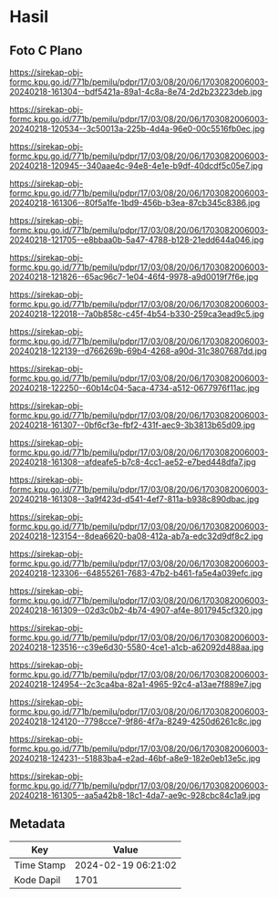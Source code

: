 # Hasil

## Foto C Plano

https://sirekap-obj-formc.kpu.go.id/771b/pemilu/pdpr/17/03/08/20/06/1703082006003-20240218-161304--bdf5421a-89a1-4c8a-8e74-2d2b23223deb.jpg

https://sirekap-obj-formc.kpu.go.id/771b/pemilu/pdpr/17/03/08/20/06/1703082006003-20240218-120534--3c50013a-225b-4d4a-96e0-00c5516fb0ec.jpg

https://sirekap-obj-formc.kpu.go.id/771b/pemilu/pdpr/17/03/08/20/06/1703082006003-20240218-120945--340aae4c-94e8-4e1e-b9df-40dcdf5c05e7.jpg

https://sirekap-obj-formc.kpu.go.id/771b/pemilu/pdpr/17/03/08/20/06/1703082006003-20240218-161306--80f5a1fe-1bd9-456b-b3ea-87cb345c8386.jpg

https://sirekap-obj-formc.kpu.go.id/771b/pemilu/pdpr/17/03/08/20/06/1703082006003-20240218-121705--e8bbaa0b-5a47-4788-b128-21edd644a046.jpg

https://sirekap-obj-formc.kpu.go.id/771b/pemilu/pdpr/17/03/08/20/06/1703082006003-20240218-121826--65ac96c7-1e04-46f4-9978-a9d0019f7f6e.jpg

https://sirekap-obj-formc.kpu.go.id/771b/pemilu/pdpr/17/03/08/20/06/1703082006003-20240218-122018--7a0b858c-c45f-4b54-b330-259ca3ead9c5.jpg

https://sirekap-obj-formc.kpu.go.id/771b/pemilu/pdpr/17/03/08/20/06/1703082006003-20240218-122139--d766269b-69b4-4268-a90d-31c3807687dd.jpg

https://sirekap-obj-formc.kpu.go.id/771b/pemilu/pdpr/17/03/08/20/06/1703082006003-20240218-122250--60b14c04-5aca-4734-a512-0677976f11ac.jpg

https://sirekap-obj-formc.kpu.go.id/771b/pemilu/pdpr/17/03/08/20/06/1703082006003-20240218-161307--0bf6cf3e-fbf2-431f-aec9-3b3813b65d09.jpg

https://sirekap-obj-formc.kpu.go.id/771b/pemilu/pdpr/17/03/08/20/06/1703082006003-20240218-161308--afdeafe5-b7c8-4cc1-ae52-e7bed448dfa7.jpg

https://sirekap-obj-formc.kpu.go.id/771b/pemilu/pdpr/17/03/08/20/06/1703082006003-20240218-161308--3a9f423d-d541-4ef7-811a-b938c890dbac.jpg

https://sirekap-obj-formc.kpu.go.id/771b/pemilu/pdpr/17/03/08/20/06/1703082006003-20240218-123154--8dea6620-ba08-412a-ab7a-edc32d9df8c2.jpg

https://sirekap-obj-formc.kpu.go.id/771b/pemilu/pdpr/17/03/08/20/06/1703082006003-20240218-123306--64855261-7683-47b2-b461-fa5e4a039efc.jpg

https://sirekap-obj-formc.kpu.go.id/771b/pemilu/pdpr/17/03/08/20/06/1703082006003-20240218-161309--02d3c0b2-4b74-4907-af4e-8017945cf320.jpg

https://sirekap-obj-formc.kpu.go.id/771b/pemilu/pdpr/17/03/08/20/06/1703082006003-20240218-123516--c39e6d30-5580-4ce1-a1cb-a62092d488aa.jpg

https://sirekap-obj-formc.kpu.go.id/771b/pemilu/pdpr/17/03/08/20/06/1703082006003-20240218-124954--2c3ca4ba-82a1-4965-92c4-a13ae7f889e7.jpg

https://sirekap-obj-formc.kpu.go.id/771b/pemilu/pdpr/17/03/08/20/06/1703082006003-20240218-124120--7798cce7-9f86-4f7a-8249-4250d6261c8c.jpg

https://sirekap-obj-formc.kpu.go.id/771b/pemilu/pdpr/17/03/08/20/06/1703082006003-20240218-124231--51883ba4-e2ad-46bf-a8e9-182e0eb13e5c.jpg

https://sirekap-obj-formc.kpu.go.id/771b/pemilu/pdpr/17/03/08/20/06/1703082006003-20240218-161305--aa5a42b8-18c1-4da7-ae9c-928cbc84c1a9.jpg


## Metadata

| Key        | Value               |
| ---------- | ------------------- |
| Time Stamp | 2024-02-19 06:21:02 |
| Kode Dapil | 1701                |



